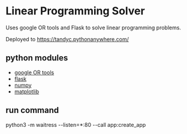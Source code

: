 # Linear Programming Solver

Uses google OR tools and Flask to solve linear programming problems.

Deployed to <https://tandyc.pythonanywhere.com/>

## python modules

- [google OR tools](https://developers.google.com/optimization/)
- [flask](https://flask.palletsprojects.com/en/1.1.x/)
- [numpy](https://numpy.org/)
- [matplotlib](https://matplotlib.org/)

## run command

python3 -m waitress --listen=*:80 --call app:create_app
